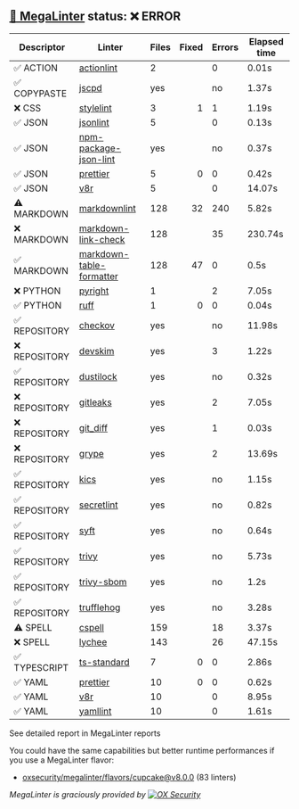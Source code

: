 ## [🦙 MegaLinter](https://megalinter.io/8.0.0) status: ❌ ERROR

| Descriptor  |                                               Linter                                                |Files|Fixed|Errors|Elapsed time|
|-------------|-----------------------------------------------------------------------------------------------------|-----|----:|------|------------|
|✅ ACTION    |[actionlint](https://megalinter.io/8.0.0/descriptors/action_actionlint)                              |    2|     |     0|0.01s       |
|✅ COPYPASTE |[jscpd](https://megalinter.io/8.0.0/descriptors/copypaste_jscpd)                                     |yes  |     |no    |1.37s       |
|❌ CSS       |[stylelint](https://megalinter.io/8.0.0/descriptors/css_stylelint)                                   |    3|    1|     1|1.19s       |
|✅ JSON      |[jsonlint](https://megalinter.io/8.0.0/descriptors/json_jsonlint)                                    |    5|     |     0|0.13s       |
|✅ JSON      |[npm-package-json-lint](https://megalinter.io/8.0.0/descriptors/json_npm_package_json_lint)          |yes  |     |no    |0.37s       |
|✅ JSON      |[prettier](https://megalinter.io/8.0.0/descriptors/json_prettier)                                    |    5|    0|     0|0.42s       |
|✅ JSON      |[v8r](https://megalinter.io/8.0.0/descriptors/json_v8r)                                              |    5|     |     0|14.07s      |
|⚠️ MARKDOWN  |[markdownlint](https://megalinter.io/8.0.0/descriptors/markdown_markdownlint)                        |  128|   32|   240|5.82s       |
|❌ MARKDOWN  |[markdown-link-check](https://megalinter.io/8.0.0/descriptors/markdown_markdown_link_check)          |  128|     |    35|230.74s     |
|✅ MARKDOWN  |[markdown-table-formatter](https://megalinter.io/8.0.0/descriptors/markdown_markdown_table_formatter)|  128|   47|     0|0.5s        |
|❌ PYTHON    |[pyright](https://megalinter.io/8.0.0/descriptors/python_pyright)                                    |    1|     |     2|7.05s       |
|✅ PYTHON    |[ruff](https://megalinter.io/8.0.0/descriptors/python_ruff)                                          |    1|    0|     0|0.04s       |
|✅ REPOSITORY|[checkov](https://megalinter.io/8.0.0/descriptors/repository_checkov)                                |yes  |     |no    |11.98s      |
|❌ REPOSITORY|[devskim](https://megalinter.io/8.0.0/descriptors/repository_devskim)                                |yes  |     |     3|1.22s       |
|✅ REPOSITORY|[dustilock](https://megalinter.io/8.0.0/descriptors/repository_dustilock)                            |yes  |     |no    |0.32s       |
|❌ REPOSITORY|[gitleaks](https://megalinter.io/8.0.0/descriptors/repository_gitleaks)                              |yes  |     |     2|7.05s       |
|❌ REPOSITORY|[git_diff](https://megalinter.io/8.0.0/descriptors/repository_git_diff)                              |yes  |     |     1|0.03s       |
|❌ REPOSITORY|[grype](https://megalinter.io/8.0.0/descriptors/repository_grype)                                    |yes  |     |     2|13.69s      |
|✅ REPOSITORY|[kics](https://megalinter.io/8.0.0/descriptors/repository_kics)                                      |yes  |     |no    |1.15s       |
|✅ REPOSITORY|[secretlint](https://megalinter.io/8.0.0/descriptors/repository_secretlint)                          |yes  |     |no    |0.82s       |
|✅ REPOSITORY|[syft](https://megalinter.io/8.0.0/descriptors/repository_syft)                                      |yes  |     |no    |0.64s       |
|✅ REPOSITORY|[trivy](https://megalinter.io/8.0.0/descriptors/repository_trivy)                                    |yes  |     |no    |5.73s       |
|✅ REPOSITORY|[trivy-sbom](https://megalinter.io/8.0.0/descriptors/repository_trivy_sbom)                          |yes  |     |no    |1.2s        |
|✅ REPOSITORY|[trufflehog](https://megalinter.io/8.0.0/descriptors/repository_trufflehog)                          |yes  |     |no    |3.28s       |
|⚠️ SPELL     |[cspell](https://megalinter.io/8.0.0/descriptors/spell_cspell)                                       |159  |     |    18|3.37s       |
|❌ SPELL     |[lychee](https://megalinter.io/8.0.0/descriptors/spell_lychee)                                       |143  |     |    26|47.15s      |
|✅ TYPESCRIPT|[ts-standard](https://megalinter.io/8.0.0/descriptors/typescript_ts_standard)                        |7    |    0|     0|2.86s       |
|✅ YAML      |[prettier](https://megalinter.io/8.0.0/descriptors/yaml_prettier)                                    |10   |    0|     0|0.62s       |
|✅ YAML      |[v8r](https://megalinter.io/8.0.0/descriptors/yaml_v8r)                                              |10   |     |     0|8.95s       |
|✅ YAML      |[yamllint](https://megalinter.io/8.0.0/descriptors/yaml_yamllint)                                    |10   |     |     0|1.61s       |

See detailed report in MegaLinter reports

You could have the same capabilities but better runtime performances if you use a MegaLinter flavor:
- [oxsecurity/megalinter/flavors/cupcake@v8.0.0](https://megalinter.io/8.0.0/flavors/cupcake/) (83 linters)


_MegaLinter is graciously provided by [![OX Security](https://www.ox.security/wp-content/uploads/2022/06/logo.svg?ref=megalinter_comment)](https://www.ox.security/?ref=megalinter)_